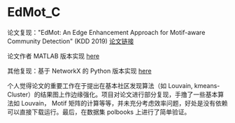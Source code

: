 # EdMot_C
论文复现："EdMot: An Edge Enhancement Approach for Motif-aware Community Detection" (KDD 2019) [论文链接](https://arxiv.org/abs/1906.04560)

论文作者 MATLAB 版本实现 [here](https://github.com/lipzh5/EdMot_pro)

其他复现：基于 NetworkX 的 Python 版本实现 [here](https://github.com/benedekrozemberczki/EdMot)


个人觉得论文的重要工作在于提出在基本社区发现算法（如 Louvain, kmeans-Cluster）的结果图上作边缘强化。项目对论文进行部分复现，手撸了一些基本算法如 Louvain， Motif 矩阵的计算等等，并未充分考虑效率问题，好处是没有依赖可以直接下载运行。最后，在数据集 polbooks 上进行了简单验证。







